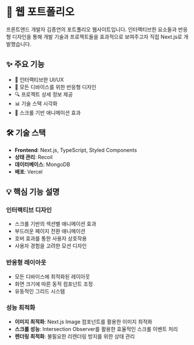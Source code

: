 # 📄 웹 포트폴리오

프론트엔드 개발자 김종연의 포트폴리오 웹사이트입니다. 인터랙티브한 요소들과 반응형 디자인을 통해 개발 기술과 프로젝트들을 효과적으로 보여주고자 직접 Next.js로 개발했습니다.

## ✨ 주요 기능

- 🎨 인터랙티브한 UI/UX
- 📱 모든 디바이스를 위한 반응형 디자인
- 🔍 프로젝트 상세 정보 제공
- 📊 기술 스택 시각화
- 💫 스크롤 기반 애니메이션 효과

## 🛠 기술 스택

- **Frontend**: Next.js, TypeScript, Styled Components
- **상태 관리**: Recoil
- **데이터베이스**: MongoDB
- **배포**: Vercel

## 💡 핵심 기능 설명

### 인터랙티브 디자인

- 스크롤 기반의 섹션별 애니메이션 효과
- 부드러운 페이지 전환 애니메이션
- 호버 효과를 통한 사용자 상호작용
- 사용자 경험을 고려한 모션 디자인

### 반응형 레이아웃

- 모든 디바이스에 최적화된 레이아웃
- 화면 크기에 따른 동적 컴포넌트 조정
- 유동적인 그리드 시스템

### 성능 최적화

- **이미지 최적화**: Next.js Image 컴포넌트를 활용한 이미지 최적화
- **스크롤 성능**: Intersection Observer를 활용한 효율적인 스크롤 이벤트 처리
- **렌더링 최적화**: 불필요한 리렌더링 방지를 위한 상태 관리
